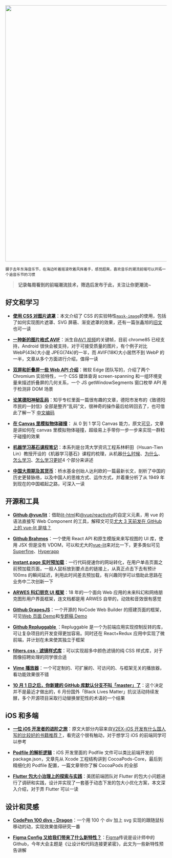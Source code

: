 <img src="https://gw.alipayobjects.com/zos/k/t9/xOtN9c.jpg" width="800" />

<small>摄于去年东海音乐节，在海边听着摇滚吹着风挥着手，感觉超爽，喜欢音乐的潮流前端可以开拓一个追音乐节的习惯</small>

> **记录每周看到的前端潮流技术，筛选后发布于此，关注让你更潮流~**

## 好文和学习

- **[使用 CSS 对图片遮罩](https://web.dev/css-masking/)**：本文介绍了 CSS 的实验特性[`mask-image`](https://developer.mozilla.org/zh-CN/docs/Web/CSS/mask-image)的使用，包括了如何实现图片遮罩、SVG 屏蔽、渐变遮罩的效果，还有一篇张鑫旭的[旧文](https://www.zhangxinxu.com/wordpress/2017/11/css-css3-mask-masks/)也可一读

- **[一种新的图片格式 AVIF](https://jakearchibald.com/2020/avif-has-landed/)**：派生自[AV1 视频](https://www.cnblogs.com/qcloud1001/p/13209695.html)的关键帧，目前 chrome85 已经支持，Android 很快会被支持，对于可接受质量的图片，有个例子对比 WebP(43k)大小是 JPEG(74k)的一半，而 AVIF(18K)大小居然不到 WebP 的一半，文章从多个方面进行介绍，值得一读

- **[双屏和折叠屏一些 Web API 介绍](https://blogs.windows.com/msedgedev/2020/09/14/introducing-dual-screen-foldable-web-apis/)**：微软 Edge 团队写的，介绍了两个 Chromium 实验特性，一个 CSS 媒体查询 screen-spanning 和一组环境变量来描述折叠屏的几何关系，一个 JS getWindowSegments 窗口枚举 API 用于检测非 DOM 场景

- **[论某德阳神秘乱码](https://zhuanlan.zhihu.com/p/258567705)**：知乎专栏里面一篇很有趣的文章，德阳市发布的《致德阳市民的一封信》全部是整齐“乱码”文，很神奇的操作最后给转回去了，也可借此了解一下 [中文编码](https://zhuanlan.zhihu.com/p/46216008)

- **[在 Canvas 里模拟物体碰撞](https://www.kffhi.com/blog/2020/08/22/Simulating-Object-Collisions-with-Canvas/)**： 从 0 到 1 学习 Canvas 能力，原文[可见](https://joshbradley.me/object-collisions-with-canvas/)，文章是讲如何在 canvas 里模拟物体碰撞，超级易上手带你一步一步来实现一群粒子碰撞的效果

- **[机器学习基石课程笔记](https://juejin.im/post/6859697422605598734)**：本系列是台湾大学资讯工程系林軒田（Hsuan-Tien Lin）教授开设的《机器学习基石》课程的梳理，从机器[什么时候](https://juejin.im/post/6859697422605598734)、[为什么](https://juejin.im/post/6861235413085454349)、[怎么学习](https://juejin.im/post/6874914360964317198)、[怎么学习更好](https://juejin.im/post/6874908302514323469)4 个部分来讲述

- **[中国大周期及其货币](https://finance.sina.com.cn/china/gncj/2020-09-21/doc-iivhvpwy8038347.shtml)**：桥水基金创始人达利欧的一篇最新长文，剖析了中国的历史更替脉络，以及中国人的思维方式、运作方式，并着重分析了从 1949 年到现在的中国崛起之路，可深入一读

## 开源和工具

- **[Github @vue/lit](https://github.com/yyx990803/vue-lit)**：借助[lit-html](https://lit-html.polymer-project.org/)和[@vue/reactivity](https://github.com/vuejs/vue-next/tree/master/packages/reactivity)的自定义元素，用 vue 的语法直接写 Web Component 的工具，解释文可见[尤大 3 天前发在 GitHub 上的 vue-lit 是啥？](https://juejin.im/post/6874383765070675976)

- **[Github Brahmos](https://github.com/brahmosjs/brahmos)**：一个使用 React API 和原生模版来来写视图的 UI 库，使用 JSX 但是没有 VDOM，可以和尤大的[vue-lit](https://github.com/yyx990803/vue-lit)来对比一下，更多类似可见[Superfine](https://github.com/jorgebucaran/superfine)、[Hyperapp](https://github.com/jorgebucaran/hyperapp)

- **[instant.page 实时预加载](https://instant.page/)**：一行代码提速你的网站转化，在用户单击页面之前预加载页面，一般人鼠标放到要点击的链接上，从真正点击下去有预计 100ms 的瞬间延迟，利用此时间差去预加载，有兴趣同学可以借助此思路在业务中二次创新一下

- **[ARWES 科幻朋克 UI 框架](https://arwes.dev/)**：18 年的一个面向 Web 应用的未来科幻和网络朋克图形用户界面框架，连文档都是用 ARWES 自举的，动效和音效很有感觉

- **[Github GrapesJS](https://github.com/artf/grapesjs)**：一个开源的 NoCode Web Builder 的搭建页面的框架，可见[Web 页面 Demo](https://grapesjs.com/demo.html)和[专题稿 Demo](https://grapesjs.com/demo-newsletter-editor.html)

- **[Github Repluggable ](https://github.com/wix/repluggable)**：Repluggable 是一个为前端应用实现控制反转的库，可让复杂项目的开发变得更加容易。同时还在 React+Redux 应用中实现了微前端，并计划在未来使其独立于框架

- **[filters.css - 滤镜样式库](https://bansal.io/filters-css#blur)**：可以实现超多中颜色滤镜的纯 CSS 样式库，对于图像招聘处理的同学很合适

- **[Vime 播放器](https://vimejs.com/)**：一个可定制的、可扩展的、可访问的、与框架无关的播放器，看功能效果很不错

- **[10 月 1 日之后，你新建的 GitHub 库默认分支不叫「master」了](https://www.jiqizhixin.com/articles/2020-09-21-10)**：这个决定并不是最近才做出的，6 月份国外「Black Lives Matter」抗议活动持续发酵，多个开源项目采取行动替换冒犯性的术语的一个结果

## iOS 和多端

- **[一位 iOS 开发者的进阶之旅](https://mp.weixin.qq.com/s/cKuVFRPUnnScLM3y26mgIQ)**：原文大部分内容来自[V2EX-iOS 开发有什么国人写的比较好的书籍推荐？](https://www.v2ex.com/t/701970)，看完这个很有触动，对于想学习 iOS 的前端同学可以参考

- **[Podfile 的解析逻辑](https://mp.weixin.qq.com/s/f9YcS9eYS_RShLsTXS-SvA)**：iOS 开发里面的 Podfile 文件可以类比前端开发的 package.json，文章先从 Xcode 工程结构讲到 CocoaPods-Core，最后到精细化的 Podfile 配置，一篇文章带你了解 CocoaPods 的全部

- **[Flutter 包大小治理上的探索与实践](https://mp.weixin.qq.com/s/adC-YUWd-xuUlzeAPHzJoQ)**：美团前端团队对 Flutter 的包大小问题进行了调研和实践，设计并实现了一套基于动态下发的包大小优化方案，本文深入介绍，对于弄 Flutter 可以一读

## 设计和灵感

- **[CodePen 100 divs - Dragon](https://codepen.io/cassie-codes/pen/GRZdoYX)**：一个用 100 个 div 加上 svg 实现的跟随鼠标移动的动，实现效果值得研究一番

- **[Figma Config 又给我们带来了什么新特性？](https://mp.weixin.qq.com/s/-xcDU5Q0c0-AMj8NNcCgZQ)**：[Figma](https://www.figma.com/)传说是设计师中的 Github，今年大会主题是《让设计和代码连接更紧密》，此文为一些新特性预告讲解
